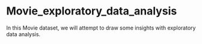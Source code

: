 # Movie_exploratory_data_analysis
In this Movie dataset, we will attempt to draw some insights with exploratory data analysis. 
